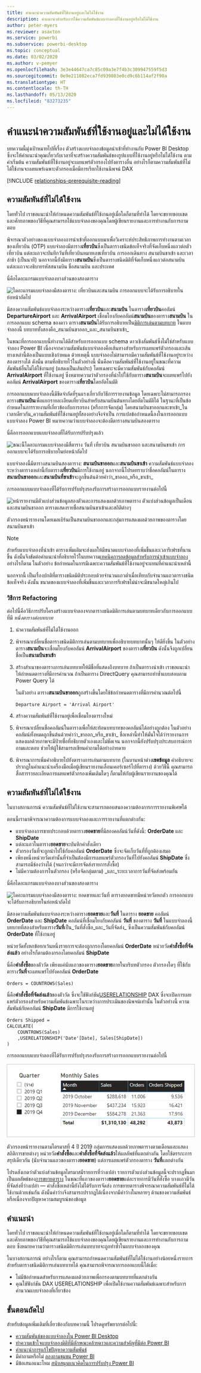 ```yaml
---
title: คำแนะนำความสัมพันธ์ที่ใช้งานอยู่และไม่ได้ใช้งาน
description: คำแนะนำสำหรับการใช้ความสัมพันธ์แบบจำลองที่ใช้งานอยู่หรือไม่ได้ใช้งาน
author: peter-myers
ms.reviewer: asaxton
ms.service: powerbi
ms.subservice: powerbi-desktop
ms.topic: conceptual
ms.date: 03/02/2020
ms.author: v-pemyer
ms.openlocfilehash: 3e3e44647ca7c85c09a3e7f4b3c309947559f5d3
ms.sourcegitcommit: 0e9e211082eca7fd939803e0cd9c6b114af2f90a
ms.translationtype: HT
ms.contentlocale: th-TH
ms.lasthandoff: 05/13/2020
ms.locfileid: "83273235"
---
```

# <a name="active-vs-inactive-relationship-guidance"></a>คำแนะนำความสัมพันธ์ที่ใช้งานอยู่และไม่ได้ใช้งาน

บทความนี้มุ่งเป้าหมายไปที่เรื่อง ตัวสร้างแบบจำลองข้อมูลนำเข้าที่ทำงานกับ Power BI Desktop ซึ่งจะให้คำแนะนำคุณเกี่ยวกับเวลาที่จะสร้างความสัมพันธ์ของรูปแบบที่ใช้งานอยู่หรือไม่ได้ใช้งาน ตามค่าเริ่มต้น ความสัมพันธ์ที่ใช้งานอยู่จะเผยแพร่ตัวกรองไปยังตารางอื่น อย่างไรก็ตามความสัมพันธ์ที่ไม่ได้ใช้งานจะเผยแพร่เฉพาะตัวกรองเมื่อมีการเรียกใช้งานนิพจน์ DAX

[!INCLUDE [relationships-prerequisite-reading](includes/relationships-prerequisite-reading.md)]

## <a name="active-relationships"></a>ความสัมพันธ์ที่ไม่ได้ใช้งาน

โดยทั่วไป เราขอแนะนำให้กำหนดความสัมพันธ์ที่ใช้งานอยู่เมื่อใดก็ตามที่ทำได้ โดยจะขยายขอบเขตและศักยภาพของวิธีที่คุณสามารถใช้แบบจำลองของคุณโดยผู้เขียนรายงานและการทำงานกับการถามตอบ

พิจารณาตัวอย่างของแบบจำลองการนำเข้าที่ออกแบบมาเพื่อวิเคราะห์ประสิทธิภาพการทำงานตามเวลาของเที่ยวบิน (OTP) แบบจำลองมีตาราง**เที่ยวบิน**ซึ่งเป็นตารางชนิดข้อเท็จจริงที่จัดเก็บหนึ่งแถวต่อตัวเที่ยวบิน แต่ละแถวจะบันทึกวันที่เที่ยวบินหมายเลขเที่ยวบิน การออกเดินทาง สนามบินขาเข้า และเวลาล่าช้า (เป็นนาที) นอกจากนี้ยังมีตาราง**สนามบิน**ซึ่งเป็นตารางชนิดมิติที่จัดเก็บหนึ่งแถวต่อสนามบิน แต่ละแถวจะอธิบายรหัสสนามบิน ชื่อสนามบิน และประเทศ

นี่คือไดอะแกรมแบบจำลองบางส่วนของสองตาราง

![ไดอะแกรมแบบจำลองมีสองตาราง: เที่ยวบินและสนามบิน การออกแบบจะได้รับการอธิบายในย่อหน้าถัดไป](media/relationships-active-inactive/flight-model-1.png)

มีสองความสัมพันธ์แบบจำลองระหว่างตาราง**เที่ยวบิน**และ**สนามบิน** ในตาราง**เที่ยวบิน**คอลัมน์ **DepartureAirport** และ **ArrivalAirport** เชื่อมโยงกับคอลัมน์**สนามบิน**ของตาราง**สนามบิน** ในการออกแบบ schema ของดาว ตาราง**สนามบิน**ได้รับการอธิบายเป็น[มิติการเล่นตามบทบาท](star-schema.md#role-playing-dimensions)  ในแบบจำลองนี้ บทบาททั้งสองคือ_สนามบินขาออก_และ_สนามบินขาเข้า_

ในขณะที่การออกแบบนี้ทำงานได้ดีสำหรับการออกแบบ schema ดาวเชิงสัมพันธ์ซึ่งไม่ใช่สำหรับแบบจำลอง Power BI เนื่องจากความสัมพันธ์แบบจำลองคือเส้นทางสำหรับการเผยแพร่ตัวกรองและเส้นทางเหล่านี้ต้องเป็นแบบเชิงกำหนด ด้วยเหตุนี้ แบบจำลองไม่สามารถมีความสัมพันธ์ที่ใช้งานอยู่ระหว่างสองตารางได้ ดังนั้น ตามที่อธิบายไว้ในตัวอย่างนี้ นั่นคือความสัมพันธ์ที่ใช้งานอยู่ในขณะที่ความสัมพันธ์อื่นไม่ได้ใช้งานอยู่ (แสดงเป็นเส้นประ) โดยเฉพาะจะมีความสัมพันธ์กับคอลัมน์ **ArrivalAirport** ที่ใช้งานอยู่ ซึ่งหมายความว่าตัวกรองที่นำไปใช้กับตาราง**สนามบิน**จะเผยแพร่ไปยังคอลัมน์ **ArrivalAirport** ของตาราง**เที่ยวบิน**โดยอัตโนมัติ

การออกแบบแบบจำลองนี้มีขีดจำกัดที่รุนแรงเกี่ยวกับวิธีการรายงานข้อมูล โดยเฉพาะไม่สามารถกรองตาราง**สนามบิน**เพื่อแยกรายละเอียดเที่ยวบินสำหรับสนามบินต้นทางโดยอัตโนมัติได้ ในฐานะที่เป็นข้อกำหนดในการรายงานที่เกี่ยวข้องกับการกรอง (หรือการจัดกลุ่ม) โดยสนามบินขาออกและขาเข้า_ในเวลาเดียวกัน_ความสัมพันธ์ที่ใช้งานอยู่ทั้สองอย่างจึงจำเป็น การแปลข้อกำหนดนี้ลงในการออกแบบแบบจำลอง Power BI หมายความว่าแบบจำลองจะต้องมีตารางสนามบินสองตาราง

นี่คือการออกแบบแบบจำลองที่ได้รับการปรับปรุงแล้ว

![ขณะนี้ไดอะแกรมแบบจำลองมีสี่ตาราง วันที่ เที่ยวบิน สนามบินขาออก และสนามบินขาเข้า การออกแบบจะได้รับการอธิบายในย่อหน้าถัดไป](media/relationships-active-inactive/flight-model-2.png)

แบบจำลองนี้มีตารางสนามบินสองตาราง: **สนามบินขาออก**และ**สนามบินขาเข้า** ความสัมพันธ์แบบจำลองระหว่างตารางเหล่านี้กับตาราง**เที่ยวบิน**มีการใช้งานอยู่ นอกจากนี้โปรดทราบว่าชื่อคอลัมน์ในตาราง**สนามบินขาออก**และ**สนามบินที่ขาเข้า**จะถูกขึ้นต้นด้วยคำว่า_ขาออก_หรือ_ขาเข้า_

การออกแบบแบบจำลองที่ได้รับการปรับปรุงรองรับการสร้างการออกแบบรายงานต่อไปนี้

![หน้ารายงานมีตัวแบ่งส่วนข้อมูลสองตัวและการแสดงผลด้วยภาพตาราง ตัวแบ่งส่วนข้อมูลเป็นเดือนและสนามบินขาออก ตารางแสดงรายชื่อสนามบินขาเข้าและสถิติต่างๆ](media/relationships-active-inactive/flight-report-design.png)

ตัวกรองหน้ารายงานโดยเมลเบิร์นเป็นสนามบินขาออกและกลุ่มการแสดงผลด้วยภาพของตารางโดยสนามบินขาเข้า

> [!NOTE]
> สำหรับแบบจำลองที่นำเข้า ตารางเพิ่มเติมจะส่งผลให้มีขนาดแบบจำลองที่เพิ่มขึ้นและเวลารีเฟรชที่นานขึ้น ดังนั้นจึงขัดต่อคำแนะนำที่อธิบายไว้ในบทความ[เทคนิคการลดข้อมูลสำหรับการนำเข้าแบบจำลอง](import-modeling-data-reduction.md) อย่างไรก็ตาม ในตัวอย่าง ข้อกำหนดในการมีเฉพาะความสัมพันธ์ที่ใช้งานอยู่จะแทนที่คำแนะนำเหล่านี้
>
> นอกจากนี้ เป็นเรื่องปกติที่ตารางชนิดมิติประกอบด้วยจำนวนแถวต่ำเมื่อเทียบกับจำนวนแถวตารางชนิดข้อเท็จจริง ดังนั้น ขนาดของแบบจำลองที่เพิ่มขึ้นและเวลาการรีเฟรชไม่น่าจะมีขนาดใหญ่เกินไป

### <a name="refactoring-methodology"></a>วิธีการ Refactoring

ต่อไปนี้คือวิธีการปรับโครงสร้างแบบจำลองจากตารางชนิดมิติการเล่นตามบทบาทเดียวกับการออกแบบที่มี _หนึ่งตารางต่อบทบาท_

1. นำความสัมพันธ์ที่ไม่ได้ใช้งานออก
2. พิจารณาเปลี่ยนชื่อตารางชนิดมิติการเล่นตามบทบาทเพื่ออธิบายบทบาทนั้นๆ ให้ดียิ่งขึ้น ในตัวอย่าง ตาราง**สนามบิน**จะเชื่อมโยงกับคอลัมน์ **ArrivalAirport** ของตาราง**เที่ยวบิน** ดังนั้นจึงถูกเปลี่ยนชื่อเป็น**สนามบินขาเข้า**
3. สร้างสำเนาของตารางการเล่นบทบาทให้มีชื่อที่แสดงถึงบทบาท ถ้าเป็นตารางนำเข้า เราขอแนะนำให้กำหนดตารางที่มีการคำนวณ ถ้าเป็นตาราง DirectQuery คุณสามารถทำซ้ำแบบสอบถาม Power Query ได้

    ในตัวอย่าง ตาราง**สนามบินขาออก**ถูกสร้างขึ้นโดยใช้ข้อกำหนดตารางที่มีการคำนวณต่อไปนี้

    ```dax
    Departure Airport = 'Arrival Airport'
    ```

4. สร้างความสัมพันธ์ที่ใช้งานอยู่เพื่อเชื่อมโยงตารางใหม่
5. พิจารณาเปลี่ยนชื่อคอลัมน์ในตารางเพื่อให้สะท้อนบทบาทของคอลัมน์ได้อย่างถูกต้อง ในตัวอย่าง คอลัมน์ทั้งหมดถูกขึ้นต้นด้วยคำว่า_ขาออก_หรือ_ขาเข้า_ ชื่อเหล่านี้ทำให้มั่นใจได้ว่ารายงานการแสดงผลด้วยภาพจะมีป้ายชื่อที่อธิบายตัวเองและไม่ชัดเจน นอกจากนี้ยังปรับปรุงประสบการณ์การถามและตอบ ช่วยให้ผู้ใช้สามารถเขียนคำถามได้อย่างง่ายดาย
6. พิจารณาการเพิ่มคำอธิบายไปยังตารางการเล่นตามบทบาท (ในบานหน้าต่าง**เขตข้อมูล** คำอธิบายจะปรากฏในคำแนะนำเครื่องมือเมื่อผู้เขียนรายงานเลื่อนเคอร์เซอร์ไปที่ตาราง) ด้วยวิธีนี้ คุณสามารถสื่อสารรายละเอียดการเผยแพร่ตัวกรองเพิ่มเติมใดๆ ก็ตามให้กับผู้เขียนรายงานของคุณได้

## <a name="inactive-relationships"></a>ความสัมพันธ์ที่ไม่ได้ใช้งาน

ในบางสถานการณ์ ความสัมพันธ์ที่ไม่ใช้งานจะสามารถตอบสนองความต้องการการรายงานพิเศษได้

ตอนนี้เรามาพิจารณาความต้องการแบบจำลองและการรายงานที่แตกต่างกัน:

- แบบจำลองการขายประกอบด้วยตาราง**ยอดขาย**ที่มีสองคอลัมน์วันที่ดังนี้: **OrderDate** และ **ShipDate**
- แต่ละแถวในตาราง**ยอดขาย**จะบันทึกคำสั่งเดียว
- ตัวกรองวันที่จะถูกนำไปใช้กับคอลัมน์ **OrderDate** ซึ่งจะจัดเก็บวันที่ที่ถูกต้องเสมอ
- เพียงหนึ่งหน่วยวัดเท่านั้นที่จำเป็นต้องมีการเผยแพร่ตัวกรองวันที่ไปยังคอลัมน์ **ShipDate** ซึ่งสามารถมีช่องว่างได้ (จนกว่าจะมีการจัดส่งรายการสั่งซื้อ)
- ไม่มีความต้องการในตัวกรอง (หรือจัดกลุ่มตาม) _และ_ระยะเวลาการวันที่จัดส่งพร้อมกัน

นี่คือไดอะแกรมแบบจำลองบางส่วนของสองตาราง

![ไดอะแกรมแบบจำลองมีสองตาราง: ยอดขายและวันที่ ตารางยอดขายมีหน่วยวัดหกตัว การออกแบบจะได้รับการอธิบายในย่อหน้าถัดไป](media/relationships-active-inactive/sales-model.png)

มีสองความสัมพันธ์แบบจำลองระหว่างตาราง**ยอดขาย**และ**วันที่** ในตาราง **ยอดขาย** คอลัมน์ **OrderDate** และ **ShipDate** คอลัมน์ที่เชื่อมโยงกับคอลัมน์ **วันที่** ของตาราง **วันที่** ในแบบจำลองนี้ บทบาทที่สองสำหรับตาราง**วันที่**เป็น_วันที่สั่งซื้อ_และ_วันที่จัดส่ง_ ซึ่งเป็นความสัมพันธ์กับคอลัมน์ **OrderDate** ที่ใช้งานอยู่

หน่วยวัดทั้งหกข้อยกเว้นหนึ่งรายการจะต้องถูกกรองโดยคอลัมน์ **OrderDate** หน่วยวัด**คำสั่งซื้อที่จัดส่งแล้ว** อย่างไรก็ตามต้องกรองโดยคอลัมน์ **ShipDate**

นี่คือ**คำสั่งซื้อ**ของตัววัด เพียงแค่นับแถวของตาราง**ยอดขาย**ภายในบริบทตัวกรอง ตัวกรองใดๆ ที่ใช้กับตาราง**วันที่**จะเผยแพร่ไปยังคอลัมน์ **OrderDate**

```dax
Orders = COUNTROWS(Sales)
```

นี่คือ**คำสั่งซื้อที่จัดส่งแล้ว**ของตัววัด ซึ่งจะใช้ฟังก์ชัน[USERELATIONSHIP](/dax/userelationship-function-dax) DAX ซึ่งจะเปิดการเผยแพร่ตัวกรองสำหรับความสัมพันธ์เฉพาะในระหว่างการประเมินของนิพจน์เท่านั้น ในตัวอย่างนี้ ความสัมพันธ์กับคอลัมน์ **ShipDate** มีการใช้งานอยู่

```dax
Orders Shipped =
CALCULATE(
    COUNTROWS(Sales)
    ,USERELATIONSHIP('Date'[Date], Sales[ShipDate])
)
```

การออกแบบแบบจำลองที่ได้รับการปรับปรุงรองรับการสร้างการออกแบบรายงานต่อไปนี้

![หน้ารายงานมีตัวแบ่งส่วนข้อมูลสองตัวและการแสดงผลด้วยภาพตาราง ตัวแบ่งส่วนข้อมูลคือ Quarter และตารางแสดงรายการสถิติยอดขายรายเดือน](media/relationships-active-inactive/sales-report-design.png)

ตัวกรองหน้ารายงานตามไตรมาสที่ 4 ปี 2019 กลุ่มการแสดงผลด้วยภาพตารางตามเดือนและแสดงสถิติการขายต่างๆ หน่วยวัด**คำสั่งซื้อ**และ**คำสั่งซื้อที่จัดส่งแล้ว**ให้ผลลัพธ์ที่แตกต่างกัน โดยใช้ตรรกะการสรุปเดียวกัน (นับจำนวนแถวของตาราง**ยอดขาย**) แต่การเผยแพร่ตัวกรองตาราง **วันที่**แตกต่างกัน

โปรดสังเกตว่าตัวแบ่งส่วนข้อมูลไตรมาสมีรายการที่ว่างเปล่า รายการตัวแบ่งส่วนข้อมูลนี้จะปรากฏขึ้นมาเป็นผลลัพธ์ของ[การขยายตาราง](../transform-model/desktop-relationships-understand.md#strong-relationships) ในขณะที่แถวของตาราง**ยอดขาย**แต่ละรายการมีวันที่สั่งซื้อ บางแถวมีวันที่จัดส่งที่ว่างเปล่า — คำสั่งซื้อเหล่านี้ยังไม่ได้รับการจัดส่ง การขยายตารางพิจารณาความสัมพันธ์ที่ไม่ได้ใช้งานด้วยเช่นกัน ดังนั้นค่าว่างจึงสามารถปรากฏได้เนื่องจากมีค่าว่างในหลายๆ ด้านของความสัมพันธ์หรือเนื่องจากปัญหาความสมบูรณ์ของข้อมูล

## <a name="recommendations"></a>คำแนะนำ

โดยทั่วไป เราขอแนะนำให้กำหนดความสัมพันธ์ที่ใช้งานอยู่เมื่อใดก็ตามที่ทำได้ โดยจะขยายขอบเขตและศักยภาพของวิธีที่คุณสามารถใช้แบบจำลองของคุณโดยผู้เขียนรายงานและการทำงานกับการถามตอบ ซึ่งหมายความว่าตารางชนิดมิติการเล่นบทบาทจะถูกทำซ้ำในแบบจำลองของคุณ

ในบางสถานการณ์ อย่างไรก็ตาม คุณสามารถกำหนดความสัมพันธ์ที่ไม่ได้ใช้งานอย่างน้อยหนึ่งรายการสำหรับตารางชนิดมิติการเล่นบทบาทได้ คุณสามารถพิจารณาการออกแบบนี้ได้เมื่อ:

- ไม่มีข้อกำหนดสำหรับการแสดงผลด้วยภาพเพื่อกรองตามบทบาทที่แตกต่างกัน
- คุณใช้ฟังก์ชัน DAX USERELATIONSHIP เพื่อเปิดใช้งานความสัมพันธ์เฉพาะสำหรับการคำนวณแบบจำลองที่เกี่ยวข้อง

## <a name="next-steps"></a>ขั้นตอนถัดไป

สำหรับข้อมูลเพิ่มเติมที่เกี่ยวข้องกับบทความนี้ โปรดดูทรัพยากรต่อไปนี้:

- [ความสัมพันธ์ของแบบจำลองใน Power BI Desktop](../transform-model/desktop-relationships-understand.md)
- [ทำความเข้าใจแบบจำลองมิติที่มีลักษณะคล้ายดาวและความสำคัญที่มีต่อ Power BI](star-schema.md)
- [คำแนะนำการแก้ไขปัญหาความสัมพันธ์](relationships-troubleshoot.md)
- มีคำถามหรือไม่ [ลองถามชุมชน Power BI](https://community.powerbi.com/)
- มีข้อเสนอแนะไหม [สนับสนุนแนวคิดในการปรับปรุง Power BI](https://ideas.powerbi.com/)

